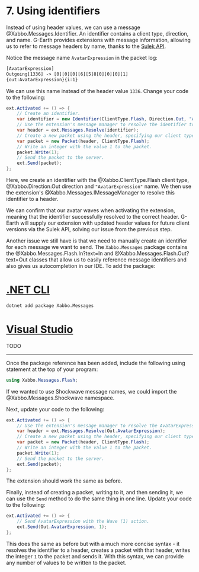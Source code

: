 # 7. Using identifiers

Instead of using header values, we can use a message @Xabbo.Messages.Identifier. An identifier
contains a client type, direction, and name. G-Earth provides extensions with message information,
allowing us to refer to message headers by name, thanks to the [Sulek API](https://sulek.dev/about).

Notice the message name `AvatarExpression` in the packet log:

```txt
[AvatarExpression]
Outgoing[1336] -> [0][0][0][6][5]8[0][0][0][1]
{out:AvatarExpression}{i:1}
```

We can use this name instead of the header value `1336`. Change your code to the following:

```csharp
ext.Activated += () => {
    // Create an identifier.
    var identifier = new Identifier(ClientType.Flash, Direction.Out, "AvatarExpression");
    // Use the extension's message manager to resolve the identifier to a header.
    var header = ext.Messages.Resolve(identifier);
    // Create a new packet using the header, specifying our client type.
    var packet = new Packet(header, ClientType.Flash);
    // Write an integer with the value 1 to the packet.
    packet.Write(1);
    // Send the packet to the server.
    ext.Send(packet);
};
```

Here, we create an identifier with the @Xabbo.ClientType.Flash client type, @Xabbo.Direction.Out
direction and `"AvatarExpression"` name. We then use the extension's @Xabbo.Messages.IMessageManager
to resolve this identifier to a header.

We can confirm that our avatar waves when activating the extension, meaning that the identifier
successfully resolved to the correct header. G-Earth will supply our extension with updated header
values for future client versions via the Sulek API, solving our  issue from the previous step.

Another issue we still have is that we need to manually create an identifier for each message we
want to send. The `Xabbo.Messages` package contains the @Xabbo.Messages.Flash.In?text=In and
@Xabbo.Messages.Flash.Out?text=Out classes that allow us to easily reference message identifiers and
also gives us autocompletion in our IDE. To add the package:

# [.NET CLI](#tab/cli)

```sh
dotnet add package Xabbo.Messages
```

# [Visual Studio](#tab/vs)

TODO

---

Once the package reference has been added, include the following using statement at the top of your
program:

```csharp
using Xabbo.Messages.Flash;
```

If we wanted to use Shockwave message names, we could import the @Xabbo.Messages.Shockwave
namespace.

Next, update your code to the following:

```csharp
ext.Activated += () => {
    // Use the extension's message manager to resolve the AvatarExpression identifier to a header.
    var header = ext.Messages.Resolve(Out.AvatarExpression);
    // Create a new packet using the header, specifying our client type.
    var packet = new Packet(header, ClientType.Flash);
    // Write an integer with the value 1 to the packet.
    packet.Write(1);
    // Send the packet to the server.
    ext.Send(packet);
};
```

The extension should work the same as before.

Finally, instead of creating a packet, writing to it, and then sending it, we can use the `Send`
method to do the same thing in one line. Update your code to the following:

```csharp
ext.Activated += () => {
    // Send AvatarExpression with the Wave (1) action.
    ext.Send(Out.AvatarExpression, 1);
};
```

This does the same as before but with a much more concise syntax - it resolves the identifier to a
header, creates a packet with that header, writes the integer `1` to the packet and sends it. With
this syntax, we can provide any number of values to be written to the packet.
